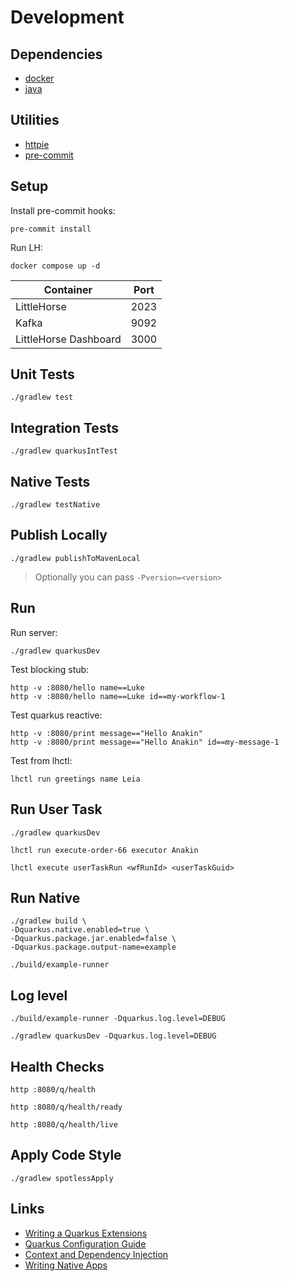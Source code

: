 # Development

## Dependencies

- [docker](https://docs.docker.com/engine/install/)
- [java](https://sdkman.io/jdks#graalce)

## Utilities

- [httpie](https://httpie.io/)
- [pre-commit](https://pre-commit.com/)

## Setup

Install pre-commit hooks:

```shell
pre-commit install
```

Run LH:

```shell
docker compose up -d
```

| Container             | Port |
|-----------------------|------|
| LittleHorse           | 2023 |
| Kafka                 | 9092 |
| LittleHorse Dashboard | 3000 |

## Unit Tests

```shell
./gradlew test
```

## Integration Tests

```shell
./gradlew quarkusIntTest
```

## Native Tests

```shell
./gradlew testNative
```

## Publish Locally

```shell
./gradlew publishToMavenLocal
```

> Optionally you can pass `-Pversion=<version>`

## Run

Run server:
```shell
./gradlew quarkusDev
```

Test blocking stub:
```shell
http -v :8080/hello name==Luke
http -v :8080/hello name==Luke id==my-workflow-1
```

Test quarkus reactive:
```shell
http -v :8080/print message=="Hello Anakin"
http -v :8080/print message=="Hello Anakin" id==my-message-1
```

Test from lhctl:
```shell
lhctl run greetings name Leia
```

## Run User Task

```shell
./gradlew quarkusDev
```

```shell
lhctl run execute-order-66 executor Anakin
```

```shell
lhctl execute userTaskRun <wfRunId> <userTaskGuid>
```

## Run Native

```shell
./gradlew build \
-Dquarkus.native.enabled=true \
-Dquarkus.package.jar.enabled=false \
-Dquarkus.package.output-name=example
```

```shell
./build/example-runner
```

## Log level

```shell
./build/example-runner -Dquarkus.log.level=DEBUG
```

```shell
./gradlew quarkusDev -Dquarkus.log.level=DEBUG
```

## Health Checks

```shell
http :8080/q/health
```

```shell
http :8080/q/health/ready
```

```shell
http :8080/q/health/live
```

## Apply Code Style

```shell
./gradlew spotlessApply
```

## Links

- [Writing a Quarkus Extensions](https://quarkus.io/guides/writing-extensions)
- [Quarkus Configuration Guide](https://quarkus.io/guides/config-reference)
- [Context and Dependency Injection](https://quarkus.io/guides/cdi-reference)
- [Writing Native Apps](https://quarkus.io/guides/writing-native-applications-tips)
